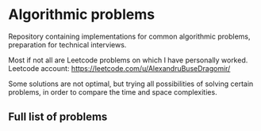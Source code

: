 # Algorithmic problems

Repository containing implementations for common algorithmic problems, preparation for technical interviews.  

Most if not all are Leetcode problems on which I have personally worked.  
Leetcode account: https://leetcode.com/u/AlexandruBuseDragomir/  
 
Some solutions are not optimal, but trying all possibilities of solving certain problems, in order to compare the time and space complexities.  

## Full list of problems


